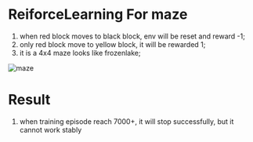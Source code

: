 # ReiforceLearning For maze
1. when red block moves to black block, env will be reset and reward -1;
2. only red block move to yellow block, it will be rewarded 1;
3. it is a 4x4 maze looks like frozenlake;
   
![maze](https://github.com/YangQinzhu/ReinforcementLearning/figure/maze.png)
# Result
1. when training episode reach 7000+, it will stop successfully, but it cannot work stably
